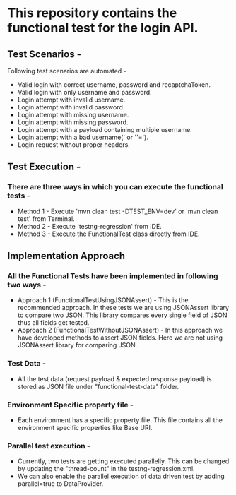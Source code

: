 # This repository contains the functional test for the login API.

## Test Scenarios -
Following test scenarios are automated -
- Valid login with correct username, password and recaptchaToken.
- Valid login with only username and password.
- Login attempt with invalid username.
- Login attempt with invalid password. 
- Login attempt with missing username.
- Login attempt with missing password. 
- Login attempt with a payload containing multiple username.
- Login attempt with a bad username(' or ''=').
- Login request without proper headers.

## Test Execution -
### There are three ways in which you can execute the functional tests -
- Method 1 - Execute 'mvn clean test -DTEST_ENV=dev' or 'mvn clean test' from Terminal.
- Method 2 - Execute 'testng-regression' from IDE.
- Method 3 - Execute the FunctionalTest class directly from IDE. 

## Implementation Approach
### All the Functional Tests have been implemented in following two ways -
- Approach 1 (FunctionalTestUsingJSONAssert) - This is the recommended approach. In these tests we are using JSONAssert library to compare two JSON. This library compares every single field of JSON thus all fields get tested.
- Approach 2 (FunctionalTestWithoutJSONAssert) - In this approach we have developed methods to assert JSON fields. Here we are not using JSONAssert library for comparing JSON.

### Test Data -
- All the test data (request payload & expected response payload) is stored as JSON file under "functional-test-data" folder.

### Environment Specific property file -
- Each environment has a specific property file. This file contains all the environment specific properties like Base URI.

### Parallel test execution -
- Currently, two tests are getting executed parallelly. This can be changed by updating the "thread-count" in the testng-regression.xml.
- We can also enable the parallel execution of data driven test by adding parallel=true to DataProvider.

